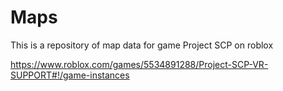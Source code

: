 # Maps
This is a repository of map data for game Project SCP on roblox

https://www.roblox.com/games/5534891288/Project-SCP-VR-SUPPORT#!/game-instances
